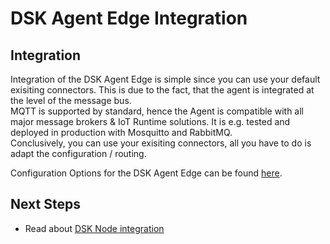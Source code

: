 # DSK Agent Edge Integration

## Integration

Integration of the DSK Agent Edge is simple since you can use your default exisiting connectors.
This is due to the fact, that the agent is integrated at the level of the message bus. <br />
MQTT is supported by standard, hence the Agent is compatible with all major message brokers & IoT Runtime solutions. It is e.g. tested and deployed in production with Mosquitto and RabbitMQ.</br>
Conclusively, you can use your exisiting connectors, all you have to do is adapt the configuration / routing.

Configuration Options for the DSK Agent Edge can be found [here](./configuration.md).

## Next Steps

- Read about [DSK Node integration](../../node/overview.md)
